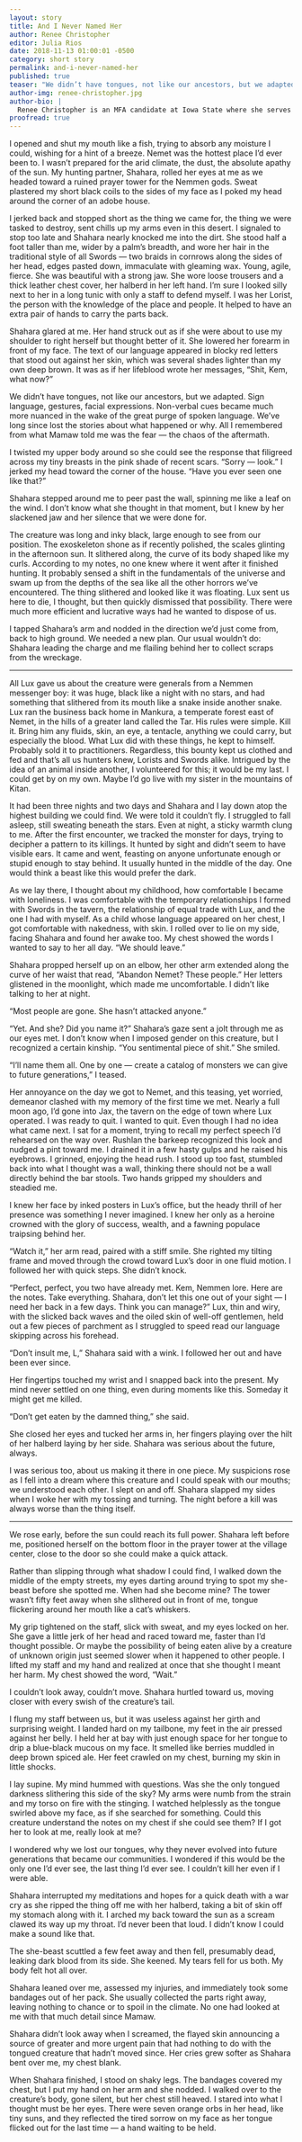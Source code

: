 ```yaml
---
layout: story
title: And I Never Named Her
author: Renee Christopher
editor: Julia Rios
date: 2018-11-13 01:00:01 -0500
category: short story
permalink: and-i-never-named-her
published: true
teaser: "We didn’t have tongues, not like our ancestors, but we adapted. Sign language, gestures, facial expressions."
author-img: renee-christopher.jpg
author-bio: |
  Renee Christopher is an MFA candidate at Iowa State where she serves as poetry editor for _Flyway: Journal of Writing and Environment_. Her poetry can be found in _Noble Gas Quarterly_, _Crab Fat Magazine_, and _Alyss_’ 2017 Inauguration Edition. Find her on Twitter at [@reneesunok](https://www.twitter.com/reneesunok).
proofread: true
---
```


I opened and shut my mouth like a fish, trying to absorb any moisture I could, wishing for a hint of a breeze. Nemet was the hottest place I’d ever been to. I wasn’t prepared for the arid climate, the dust, the absolute apathy of the sun. My hunting partner, Shahara, rolled her eyes at me as we headed toward a ruined prayer tower for the Nemmen gods. Sweat plastered my short black coils to the sides of my face as I poked my head around the corner of an adobe house.

I jerked back and stopped short as the thing we came for, the thing we were tasked to destroy, sent chills up my arms even in this desert. I signaled to stop too late and Shahara nearly knocked me into the dirt. She stood half a foot taller than me, wider by a palm’s breadth, and wore her hair in the traditional style of all Swords — two braids in cornrows along the sides of her head, edges pasted down, immaculate with gleaming wax. Young, agile, fierce. She was beautiful with a strong jaw. She wore loose trousers and a thick leather chest cover, her halberd in her left hand. I’m sure I looked silly next to her in a long tunic with only a staff to defend myself. I was her Lorist, the person with the knowledge of the place and people. It helped to have an extra pair of hands to carry the parts back.

Shahara glared at me. Her hand struck out as if she were about to use my shoulder to right herself but thought better of it. She lowered her forearm in front of my face. The text of our language appeared in blocky red letters that stood out against her skin, which was several shades lighter than my own deep brown. It was as if her lifeblood wrote her messages, “Shit, Kem, what now?”

We didn’t have tongues, not like our ancestors, but we adapted. Sign language, gestures, facial expressions. Non-verbal cues became much more nuanced in the wake of the great purge of spoken language. We’ve long since lost the stories about what happened or why. All I remembered from what Mamaw told me was the fear — the chaos of the aftermath.

I twisted my upper body around so she could see the response that filigreed across my tiny breasts in the pink shade of recent scars. “Sorry — look.” I jerked my head toward the corner of the house. “Have you ever seen one like that?”

Shahara stepped around me to peer past the wall, spinning me like a leaf on the wind. I don’t know what she thought in that moment, but I knew by her slackened jaw and her silence that we were done for.

The creature was long and inky black, large enough to see from our position. The exoskeleton shone as if recently polished, the scales glinting in the afternoon sun. It slithered along, the curve of its body shaped like my curls. According to my notes, no one knew where it went after it finished hunting. It probably sensed a shift in the fundamentals of the universe and swam up from the depths of the sea like all the other horrors we’ve encountered. The thing slithered and looked like it was floating. Lux sent us here to die, I thought, but then quickly dismissed that possibility. There were much more efficient and lucrative ways had he wanted to dispose of us.

I tapped Shahara’s arm and nodded in the direction we’d just come from, back to high ground. We needed a new plan. Our usual wouldn’t do: Shahara leading the charge and me flailing behind her to collect scraps from the wreckage.

----

All Lux gave us about the creature were generals from a Nemmen messenger boy: it was huge, black like a night with no stars, and had something that slithered from its mouth like a snake inside another snake. Lux ran the business back home in Mankura, a temperate forest east of Nemet, in the hills of a greater land called the Tar. His rules were simple. Kill it. Bring him any fluids, skin, an eye, a tentacle, anything we could carry, but especially the blood. What Lux did with these things, he kept to himself. Probably sold it to practitioners. Regardless, this bounty kept us clothed and fed and that’s all us hunters knew, Lorists and Swords alike. Intrigued by the idea of an animal inside another, I volunteered for this; it would be my last. I could get by on my own. Maybe I’d go live with my sister in the mountains of Kitan.

It had been three nights and two days and Shahara and I lay down atop the highest building we could find. We were told it couldn’t fly. I struggled to fall asleep, still sweating beneath the stars. Even at night, a sticky warmth clung to me. After the first encounter, we tracked the monster for days, trying to decipher a pattern to its killings. It hunted by sight and didn’t seem to have visible ears. It came and went, feasting on anyone unfortunate enough or stupid enough to stay behind. It usually hunted in the middle of the day. One would think a beast like this would prefer the dark.

As we lay there, I thought about my childhood, how comfortable I became with loneliness. I was comfortable with the temporary relationships I formed with Swords in the tavern, the relationship of equal trade with Lux, and the one I had with myself. As a child whose language appeared on her chest, I got comfortable with nakedness, with skin. I rolled over to lie on my side, facing Shahara and found her awake too. My chest showed the words I wanted to say to her all day. “We should leave.”

Shahara propped herself up on an elbow, her other arm extended along the curve of her waist that read, “Abandon Nemet? These people.” Her letters glistened in the moonlight, which made me uncomfortable. I didn’t like talking to her at night.

“Most people are gone. She hasn’t attacked anyone.”

“Yet. And she? Did you name it?” Shahara’s gaze sent a jolt through me as our eyes met. I don’t know when I imposed gender on this creature, but I recognized a certain kinship. “You sentimental piece of shit.” She smiled.

“I’ll name them all. One by one — create a catalog of monsters we can give to future generations,” I teased.

Her annoyance on the day we got to Nemet, and this teasing, yet worried, demeanor clashed with my memory of the first time we met. Nearly a full moon ago, I’d gone into Jax, the tavern on the edge of town where Lux operated. I was ready to quit. I wanted to quit. Even though I had no idea what came next. I sat for a moment, trying to recall my perfect speech I’d rehearsed on the way over. Rushlan the barkeep recognized this look and nudged a pint toward me. I drained it in a few hasty gulps and he raised his eyebrows. I grinned, enjoying the head rush. I stood up too fast, stumbled back into what I thought was a wall, thinking there should not be a wall directly behind the bar stools. Two hands gripped my shoulders and steadied me.

I knew her face by inked posters in Lux’s office, but the heady thrill of her presence was something I never imagined. I knew her only as a heroine crowned with the glory of success, wealth, and a fawning populace traipsing behind her.

“Watch it,” her arm read, paired with a stiff smile. She righted my tilting frame and moved through the crowd toward Lux’s door in one fluid motion. I followed her with quick steps. She didn’t knock.

“Perfect, perfect, you two have already met. Kem, Nemmen lore. Here are the notes. Take everything. Shahara, don’t let this one out of your sight — I need her back in a few days. Think you can manage?” Lux, thin and wiry, with the slicked back waves and the oiled skin of well-off gentlemen, held out a few pieces of parchment as I struggled to speed read our language skipping across his forehead.

“Don’t insult me, L,” Shahara said with a wink. I followed her out and have been ever since.

Her fingertips touched my wrist and I snapped back into the present. My mind never settled on one thing, even during moments like this. Someday it might get me killed.

“Don’t get eaten by the damned thing,” she said.

She closed her eyes and tucked her arms in, her fingers playing over the hilt of her halberd laying by her side. Shahara was serious about the future, always.

I was serious too, about us making it there in one piece. My suspicions rose as I fell into a dream where this creature and I could speak with our mouths; we understood each other. I slept on and off. Shahara slapped my sides when I woke her with my tossing and turning. The night before a kill was always worse than the thing itself.

----

We rose early, before the sun could reach its full power. Shahara left before me, positioned herself on the bottom floor in the prayer tower at the village center, close to the door so she could make a quick attack.

Rather than slipping through what shadow I could find, I walked down the middle of the empty streets, my eyes darting around trying to spot my she-beast before she spotted me. When had she become mine? The tower wasn’t fifty feet away when she slithered out in front of me, tongue flickering around her mouth like a cat’s whiskers.

My grip tightened on the staff, slick with sweat, and my eyes locked on her. She gave a little jerk of her head and raced toward me, faster than I’d thought possible. Or maybe the possibility of being eaten alive by a creature of unknown origin just seemed slower when it happened to other people. I lifted my staff and my hand and realized at once that she thought I meant her harm. My chest showed the word, “Wait.”

I couldn’t look away, couldn’t move. Shahara hurtled toward us, moving closer with every swish of the creature’s tail.

I flung my staff between us, but it was useless against her girth and surprising weight. I landed hard on my tailbone, my feet in the air pressed against her belly. I held her at bay with just enough space for her tongue to drip a blue-black mucous on my face. It smelled like berries muddled in deep brown spiced ale. Her feet crawled on my chest, burning my skin in little shocks.

I lay supine. My mind hummed with questions. Was she the only tongued darkness slithering this side of the sky? My arms were numb from the strain and my torso on fire with the stinging. I watched helplessly as the tongue swirled above my face, as if she searched for something. Could this creature understand the notes on my chest if she could see them? If I got her to look at me, really look at me?

I wondered why we lost our tongues, why they never evolved into future generations that became our communities. I wondered if this would be the only one I’d ever see, the last thing I’d ever see. I couldn’t kill her even if I were able.

Shahara interrupted my meditations and hopes for a quick death with a war cry as she ripped the thing off me with her halberd, taking a bit of skin off my stomach along with it. I arched my back toward the sun as a scream clawed its way up my throat. I’d never been that loud. I didn’t know I could make a sound like that.

The she-beast scuttled a few feet away and then fell, presumably dead, leaking dark blood from its side. She keened. My tears fell for us both. My body felt hot all over.

Shahara leaned over me, assessed my injuries, and immediately took some bandages out of her pack. She usually collected the parts right away, leaving nothing to chance or to spoil in the climate. No one had looked at me with that much detail since Mamaw.

Shahara didn’t look away when I screamed, the flayed skin announcing a source of greater and more urgent pain that had nothing to do with the tongued creature that hadn’t moved since. Her cries grew softer as Shahara bent over me, my chest blank.

When Shahara finished, I stood on shaky legs. The bandages covered my chest, but I put my hand on her arm and she nodded. I walked over to the creature’s body, gone silent, but her chest still heaved. I stared into what I thought must be her eyes. There were seven orange orbs in her head, like tiny suns, and they reflected the tired sorrow on my face as her tongue flicked out for the last time — a hand waiting to be held.
